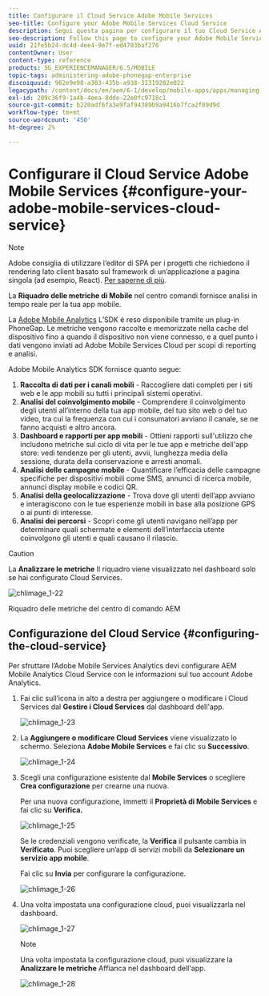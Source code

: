 ```yaml
---
title: Configurare il Cloud Service Adobe Mobile Services
seo-title: Configure your Adobe Mobile Services Cloud Service
description: Segui questa pagina per configurare il tuo Cloud Service Adobe Mobile Services .
seo-description: Follow this page to configure your Adobe Mobile Services Cloud Service.
uuid: 21fe5b24-dc4d-4ee4-9e7f-ed4783baf276
contentOwner: User
content-type: reference
products: SG_EXPERIENCEMANAGER/6.5/MOBILE
topic-tags: administering-adobe-phonegap-enterprise
discoiquuid: 962e9e98-a303-435b-a938-31319282e022
legacypath: /content/docs/en/aem/6-1/develop/mobile-apps/apps/managing-aem-mobile-apps/configure-your-adobe-phonegap-build-cloud-service1
exl-id: 209c36f9-1a4b-4eea-8dde-22e0fc9718c1
source-git-commit: b220adf6fa3e9faf94389b9a9416b7fca2f89d9d
workflow-type: tm+mt
source-wordcount: '450'
ht-degree: 2%

---
```


# Configurare il Cloud Service Adobe Mobile Services {#configure-your-adobe-mobile-services-cloud-service}

>[!NOTE]
>
>Adobe consiglia di utilizzare l’editor di SPA per i progetti che richiedono il rendering lato client basato sul framework di un’applicazione a pagina singola (ad esempio, React). [Per saperne di più](/help/sites-developing/spa-overview.md).

La **Riquadro delle metriche di Mobile** nel centro comandi fornisce analisi in tempo reale per la tua app mobile.

La [Adobe Mobile Analytics](https://www.adobe.com/ca/solutions/digital-analytics/mobile-web-apps-analytics.html) L’SDK è reso disponibile tramite un plug-in PhoneGap. Le metriche vengono raccolte e memorizzate nella cache del dispositivo fino a quando il dispositivo non viene connesso, e a quel punto i dati vengono inviati ad Adobe Mobile Services Cloud per scopi di reporting e analisi.

Adobe Mobile Analytics SDK fornisce quanto segue:

1. **Raccolta di dati per i canali mobili** - Raccogliere dati completi per i siti web e le app mobili su tutti i principali sistemi operativi.
1. **Analisi del coinvolgimento mobile** - Comprendere il coinvolgimento degli utenti all’interno della tua app mobile, del tuo sito web o del tuo video, tra cui la frequenza con cui i consumatori avviano il canale, se ne fanno acquisti e altro ancora.
1. **Dashboard e rapporti per app mobili** - Ottieni rapporti sull&#39;utilizzo che includono metriche sul ciclo di vita per le tue app e metriche dell&#39;app store: vedi tendenze per gli utenti, avvii, lunghezza media della sessione, durata della conservazione e arresti anomali.
1. **Analisi delle campagne mobile** - Quantificare l’efficacia delle campagne specifiche per dispositivi mobili come SMS, annunci di ricerca mobile, annunci display mobile e codici QR.
1. **Analisi della geolocalizzazione** - Trova dove gli utenti dell’app avviano e interagiscono con le tue esperienze mobili in base alla posizione GPS o ai punti di interesse.
1. **Analisi dei percorsi** - Scopri come gli utenti navigano nell’app per determinare quali schermate e elementi dell’interfaccia utente coinvolgono gli utenti e quali causano il rilascio.

>[!CAUTION]
>
>La **Analizzare le metriche** Il riquadro viene visualizzato nel dashboard solo se hai configurato Cloud Services.

![chlimage_1-22](assets/chlimage_1-22.png)

Riquadro delle metriche del centro di comando AEM

## Configurazione del Cloud Service {#configuring-the-cloud-service}

Per sfruttare l’Adobe Mobile Services Analytics devi configurare AEM Mobile Analytics Cloud Service con le informazioni sul tuo account Adobe Analytics.

1. Fai clic sull’icona in alto a destra per aggiungere o modificare i Cloud Services dal **Gestire i Cloud Services** dal dashboard dell&#39;app.

   ![chlimage_1-23](assets/chlimage_1-23.png)

1. La **Aggiungere o modificare Cloud Services** viene visualizzato lo schermo. Seleziona **Adobe Mobile Services** e fai clic su **Successivo**.

   ![chlimage_1-24](assets/chlimage_1-24.png)

1. Scegli una configurazione esistente dal **Mobile Services** o scegliere **Crea configurazione** per crearne una nuova.

   Per una nuova configurazione, immetti il **Proprietà di Mobile Services** e fai clic su **Verifica.**

   ![chlimage_1-25](assets/chlimage_1-25.png)

   Se le credenziali vengono verificate, la **Verifica** il pulsante cambia in **Verificato**. Puoi scegliere un’app di servizi mobili da **Selezionare un servizio app mobile**.

   Fai clic su **Invia** per configurare la configurazione.

   ![chlimage_1-26](assets/chlimage_1-26.png)

1. Una volta impostata una configurazione cloud, puoi visualizzarla nel dashboard.

   ![chlimage_1-27](assets/chlimage_1-27.png)

   >[!NOTE]
   >
   >Una volta impostata la configurazione cloud, puoi visualizzare la **Analizzare le metriche** Affianca nel dashboard dell&#39;app.

   ![chlimage_1-28](assets/chlimage_1-28.png)
